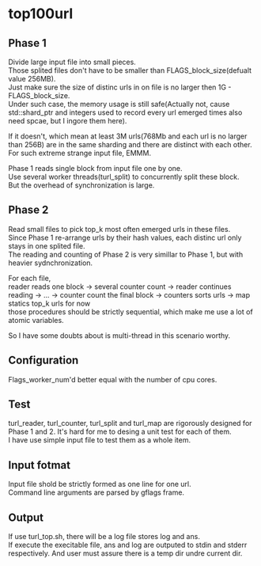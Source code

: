 # top100url
## Phase 1
Divide large input file into small pieces.  
Those splited files don't have to be smaller than FLAGS_block_size(defualt value 256MB).  
Just make sure the size of distinc urls in on file is no larger then 1G - FLAGS_block_size.  
Under such case, the memory usage is still safe(Actually not, cause std::shard_ptr and integers used to record every url emerged times also need spcae, but I ingore them here).  

If it doesn't, which mean at least 3M urls(768Mb and each url is no larger than 256B) are in the same sharding and there are distinct with each other.  
For such extreme strange input file, EMMM.  

Phase 1 reads single block from input file one by one.  
Use several worker threads(turl_split) to concurrently split these block.  
But the overhead of synchronization is large.  

## Phase 2
Read small files to pick top_k most often emerged urls in these files.  
Since Phase 1 re-arrange urls by their hash values, each distinc url only stays in one splited file.  
The reading and counting of Phase 2 is very simillar to Phase 1, but with heavier sydnchronization.  

For each file,   
reader reads one block -> several counter count -> reader continues reading -> ... -> counter count the final block -> counters sorts urls -> map statics top_k urls for now  
those procedures should be strictly sequential, which make me use a lot of atomic variables.  

So I have some doubts about is multi-thread in this scenario worthy.  

## Configuration
Flags_worker_num'd better equal with the number of cpu cores.  

## Test
turl_reader, turl_counter, turl_split and turl_map are rigorously designed for Phase 1 and 2. It's hard for me to desing a unit test for each of them.  
I have use simple input file to test them as a whole item.  

## Input fotmat
Input file shold be strictly formed as one line for one url.  
Command line arguments are parsed by gflags frame.  

## Output
If use turl_top.sh, there will be a log file stores log and ans.  
If execute the execitable file, ans and log are outputed to stdin and stderr respectively. And user must assure there is a temp dir undre current dir.  